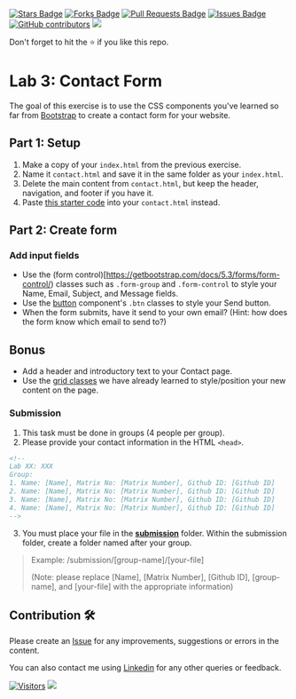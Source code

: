 <a href="https://github.com/drshahizan/learn-php/stargazers"><img src="https://img.shields.io/github/stars/drshahizan/learn-php" alt="Stars Badge"/></a>
<a href="https://github.com/drshahizan/learn-php/network/members"><img src="https://img.shields.io/github/forks/drshahizan/learn-php" alt="Forks Badge"/></a>
<a href="https://github.com/drshahizan/learn-php/pulls"><img src="https://img.shields.io/github/issues-pr/drshahizan/learn-php" alt="Pull Requests Badge"/></a>
<a href="https://github.com/drshahizan/learn-php/issues"><img src="https://img.shields.io/github/issues/drshahizan/learn-php" alt="Issues Badge"/></a>
<a href="https://github.com/drshahizan/learn-php/graphs/contributors"><img alt="GitHub contributors" src="https://img.shields.io/github/contributors/drshahizan/learn-php?color=2b9348"></a>
![](https://visitor-badge.glitch.me/badge?page_id=drshahizan/learn-php)

Don't forget to hit the :star: if you like this repo.

# Lab 3: Contact Form

The goal of this exercise is to use the CSS components you've learned so far from [Bootstrap](https://getbootstrap.com/docs/5.3/getting-started/introduction/) to create a contact form for your website.

## Part 1: Setup

1. Make a copy of your `index.html` from the previous exercise.
2. Name it `contact.html` and save it in the same folder as your `index.html`.
3. Delete the main content from `contact.html`, but keep the header, navigation, and footer if you have it.
4. Paste [this starter code](download/starter_code.html) into your `contact.html` instead.

## Part 2: Create form

### Add input fields
- Use the (form control)[https://getbootstrap.com/docs/5.3/forms/form-control/) classes such as `.form-group` and `.form-control` to style your Name, Email, Subject, and Message fields.
- Use the [button](https://getbootstrap.com/docs/5.3/components/buttons/) component's `.btn` classes to style your Send button.
- When the form submits, have it send to your own email? (Hint: how does the form know which email to send to?)

## Bonus
- Add a header and introductory text to your Contact page.
- Use the [grid classes](https://getbootstrap.com/docs/5.3/layout/grid/) we have already learned to style/position your new content on the page.

### Submission

1. This task must be done in groups (4 people per group). 
2. Please provide your contact information in the HTML `<head>`.
```html
<!--
Lab XX: XXX
Group:
1. Name: [Name], Matrix No: [Matrix Number], Github ID: [Github ID]
2. Name: [Name], Matrix No: [Matrix Number], Github ID: [Github ID]
3. Name: [Name], Matrix No: [Matrix Number], Github ID: [Github ID]
4. Name: [Name], Matrix No: [Matrix Number], Github ID: [Github ID]
-->
```

3. You must place your file in the [**submission**](submission) folder. Within the submission folder, create a folder named after your group.

> Example: /submission/[group-name]/[your-file]
>
> (Note: please replace [Name], [Matrix Number], [Github ID], [group-name], and [your-file] with the appropriate information)



## Contribution 🛠️
Please create an [Issue](https://github.com/drshahizan/learn-php/issues) for any improvements, suggestions or errors in the content.

You can also contact me using [Linkedin](https://www.linkedin.com/in/drshahizan/) for any other queries or feedback.

[![Visitors](https://api.visitorbadge.io/api/visitors?path=https%3A%2F%2Fgithub.com%2Fdrshahizan&labelColor=%23697689&countColor=%23555555&style=plastic)](https://visitorbadge.io/status?path=https%3A%2F%2Fgithub.com%2Fdrshahizan)
![](https://hit.yhype.me/github/profile?user_id=81284918)

